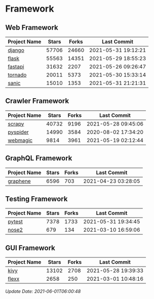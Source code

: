 # Framework

## Web Framework
| Project Name | Stars | Forks | Last Commit |
| ------------ | ----- | ----- | ----------- |
| [django](https://github.com/django/django) | 57706 | 24660 | 2021-05-31 19:12:21 |
| [flask](https://github.com/pallets/flask) | 55563 | 14351 | 2021-05-29 18:55:23 |
| [fastapi](https://github.com/tiangolo/fastapi) | 31632 | 2207 | 2021-05-26 09:26:47 |
| [tornado](https://github.com/tornadoweb/tornado) | 20011 | 5373 | 2021-05-30 15:33:14 |
| [sanic](https://github.com/sanic-org/sanic) | 15010 | 1353 | 2021-05-31 21:21:31 |

## Crawler Framework
| Project Name | Stars | Forks | Last Commit |
| ------------ | ----- | ----- | ----------- |
| [scrapy](https://github.com/scrapy/scrapy) | 40732 | 9196 | 2021-05-28 09:45:06 |
| [pyspider](https://github.com/binux/pyspider) | 14990 | 3584 | 2020-08-02 17:34:20 |
| [webmagic](https://github.com/code4craft/webmagic) | 9814 | 3961 | 2021-05-19 02:12:44 |

## GraphQL Framework
| Project Name | Stars | Forks | Last Commit |
| ------------ | ----- | ----- | ----------- |
| [graphene](https://github.com/graphql-python/graphene) | 6596 | 703 | 2021-04-23 03:28:05 |

## Testing Framework
| Project Name | Stars | Forks | Last Commit |
| ------------ | ----- | ----- | ----------- |
| [pytest](https://github.com/pytest-dev/pytest) | 7378 | 1733 | 2021-05-31 19:34:45 |
| [nose2](https://github.com/nose-devs/nose2) | 679 | 134 | 2021-03-10 16:59:06 |

## GUI Framework
| Project Name | Stars | Forks | Last Commit |
| ------------ | ----- | ----- | ----------- |
| [kivy](https://github.com/kivy/kivy) | 13102 | 2708 | 2021-05-28 19:39:33 |
| [flexx](https://github.com/flexxui/flexx) | 2658 | 250 | 2021-03-01 10:48:16 |

*Update Date: 2021-06-01T06:00:48*